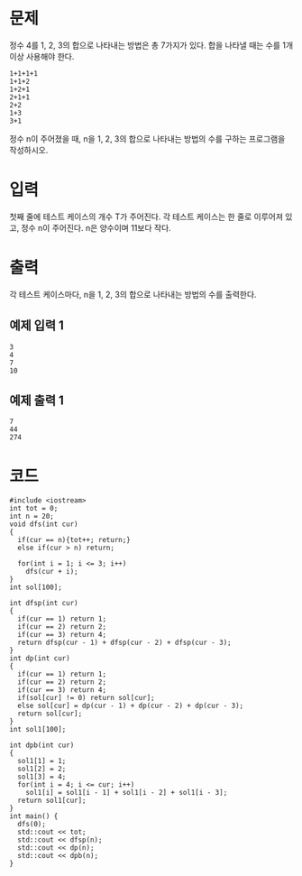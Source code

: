 # 문제
정수 4를 1, 2, 3의 합으로 나타내는 방법은 총 7가지가 있다. 합을 나타낼 때는 수를 1개 이상 사용해야 한다.
```
1+1+1+1
1+1+2
1+2+1
2+1+1
2+2
1+3
3+1
```
정수 n이 주어졌을 때, n을 1, 2, 3의 합으로 나타내는 방법의 수를 구하는 프로그램을 작성하시오.

# 입력
첫째 줄에 테스트 케이스의 개수 T가 주어진다. 각 테스트 케이스는 한 줄로 이루어져 있고, 정수 n이 주어진다. n은 양수이며 11보다 작다.

# 출력
각 테스트 케이스마다, n을 1, 2, 3의 합으로 나타내는 방법의 수를 출력한다.

## 예제 입력 1 
```
3
4
7
10
```

## 예제 출력 1 
```
7
44
274
```

# 코드
```
#include <iostream>
int tot = 0;
int n = 20;
void dfs(int cur)
{
  if(cur == n){tot++; return;}
  else if(cur > n) return;

  for(int i = 1; i <= 3; i++)
    dfs(cur + i);
}
int sol[100];

int dfsp(int cur)
{
  if(cur == 1) return 1;
  if(cur == 2) return 2;
  if(cur == 3) return 4;
  return dfsp(cur - 1) + dfsp(cur - 2) + dfsp(cur - 3); 
}
int dp(int cur)
{
  if(cur == 1) return 1;
  if(cur == 2) return 2;
  if(cur == 3) return 4;
  if(sol[cur] != 0) return sol[cur];
  else sol[cur] = dp(cur - 1) + dp(cur - 2) + dp(cur - 3);
  return sol[cur];
}
int sol1[100];

int dpb(int cur)
{
  sol1[1] = 1;
  sol1[2] = 2;
  sol1[3] = 4;
  for(int i = 4; i <= cur; i++)
    sol1[i] = sol1[i - 1] + sol1[i - 2] + sol1[i - 3];
  return sol1[cur];
}
int main() {
  dfs(0);
  std::cout << tot;
  std::cout << dfsp(n);
  std::cout << dp(n);
  std::cout << dpb(n);
} 
```
